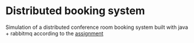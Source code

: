 # Distributed booking system
Simulation of a distributed conference room booking system built with java + rabbitmq according to the [assignment](Assignment.pdf)
